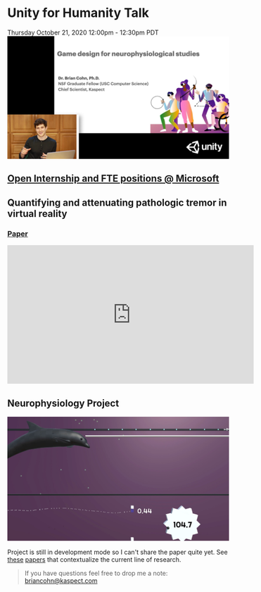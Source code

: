 # Unity for Humanity Talk
Thursday October 21, 2020 12:00pm - 12:30pm PDT
<img src="/img/unity_talk.jpg">
## <a href="/msft_internships">Open Internship and FTE positions @ Microsoft</a>

<h2>Quantifying and attenuating pathologic tremor in virtual reality</h2>
<h3><a href="https://arxiv.org/ftp/arxiv/papers/1809/1809.05970.pdf">Paper</a></h3>
<iframe width="560" height="315" src="https://www.youtube-nocookie.com/embed/DwxitB4x4VM" frameborder="0" allow="accelerometer; autoplay; clipboard-write; encrypted-media; gyroscope; picture-in-picture" allowfullscreen></iframe>

<h2>Neurophysiology Project</h2>
<img src="img/dolphin.jpg">
<p>Project is still in development mode so I can't share the paper quite yet. See <a href="https://www.ncbi.nlm.nih.gov/pmc/articles/PMC5540667/">these</a> <a href="https://www.frontiersin.org/articles/10.3389/fncom.2018.00062/full">papers</a> that contextualize the current line of research.</p>

>If you have questions feel free to drop me a note:  
>briancohn@kaspect.com